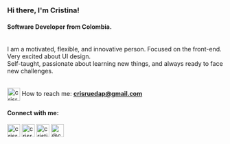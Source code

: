 ### Hi there, I'm Cristina! 
<h4 align="start">Software Developer from Colombia.</h3>  
  
<br>I am a motivated, flexible, and innovative person. Focused on the front-end. Very excited about UI design.<br>
Self-taught, passionate about learning new things, and always ready to face new challenges.<br>
  
<br><a href="mailto:crisruedap@gmail.com" target="blank"><img align="center" src="https://i.ibb.co/VC8DHrG/icons8-postal-80.png" alt="crisruedap" height="30" width="30" /></a>  How to reach me: **crisruedap@gmail.com**  
  
<h4 align="left">Connect with me:</h4>  
<p align="left">  
<a href="https://twitter.com/crisruedap" target="blank"><img align="center" src="https://i.ibb.co/M76GHd7/icons8-twitter-50.png" alt="crisruedap" height="30" width="30" /></a>  
<a href="https://linkedin.com/in/crisruedap" target="blank"><img align="center" src="https://i.ibb.co/DMDtZ81/icons8-linkedin-50.png" alt="crisruedap" height="30" width="30" /></a>  
<a href="https://medium.com/@crisruedap" target="blank"><img align="center" src="https://i.ibb.co/R7wZyYn/icons8-medium-new-50-2.png" alt="cristina rueda" height="30" width="30" /></a>  
<a href="http:www.cristinarueda.site" target="blank"><img align="center" src="https://i.ibb.co/Rv62tjR/icons8-website-64.png" alt="@crisruedap" height="30" width="30" /></a>  
</p>
